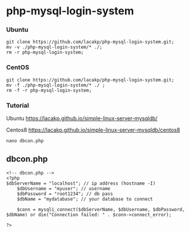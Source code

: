# php-mysql-login-system

### Ubuntu
```
git clone https://github.com/lacakp/php-mysql-login-system.git; 
mv -v ./php-mysql-login-system/* ./; 
rm -r php-mysql-login-system;
```

### CentOS

```
git clone https://github.com/lacakp/php-mysql-login-system.git; 
mv -f ./php-mysql-login-system/* ./ ; 
rm -f -r php-mysql-login-system;
```

### Tutorial 
Ubuntu
https://lacakp.github.io/simple-linux-server-mysqldb/

Centos8
https://lacakp.github.io/simple-linux-server-mysqldb/centos8

```
nano dbcon.php
```

## dbcon.php
```
<!-- dbcon.php -->
<?php
$dbServerName = "localhost"; // ip address (hostname -I)
	$dbUsername = "myuser"; // username
	$dbPassword = "root1234"; // db pass
	$dbName = "mydatabase"; // your database to connect

	$conn = mysqli_connect($dbServerName, $dbUsername, $dbPassword, $dbName) or die("Connection failed: " . $conn->connect_error);

?>
```
